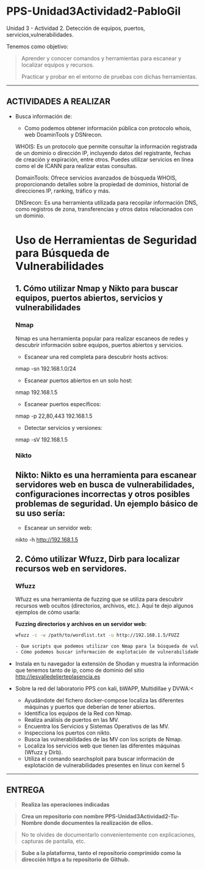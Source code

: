 # PPS-Unidad3Actividad2-PabloGil
Unidad 3 - Actividad 2. Detección de equipos, puertos, servicios,vulnerabilidades.

Tenemos como objetivo:

> Aprender y conocer comandos y herramientas para escanear y localizar equipos y recursos.
>
> Practicar y probar en el entorno de pruebas con dichas herramientas.
---
## ACTIVIDADES A REALIZAR
- Busca información de:
	- Como podemos obtener información pública con protocolo whois, web DoaminTools y DSNrecon.

	WHOIS: Es un protocolo que permite consultar la información registrada de un dominio o dirección IP, incluyendo datos del registrante, fechas de creación y expiración, entre 		otros. Puedes utilizar servicios en línea como 	el de ICANN para realizar estas consultas. ​

	DomainTools: Ofrece servicios avanzados de búsqueda WHOIS, proporcionando detalles sobre la propiedad de dominios, historial de direcciones IP, ranking, tráfico y más.

	DNSrecon: Es una herramienta utilizada para recopilar información DNS, como registros de zona, transferencias y otros datos relacionados con un dominio.​

   	# Uso de Herramientas de Seguridad para Búsqueda de Vulnerabilidades

	## 1. Cómo utilizar Nmap y Nikto para buscar equipos, puertos abiertos, servicios y vulnerabilidades

	### Nmap

	Nmap es una herramienta popular para realizar escaneos de redes y descubrir información sobre equipos, puertos abiertos y servicios.

	- Escanear una red completa para descubrir hosts activos:

	nmap -sn 192.168.1.0/24

	- Escanear puertos abiertos en un solo host:

	nmap 192.168.1.5

	- Escanear puertos específicos:

	nmap -p 22,80,443 192.168.1.5

	- Detectar servicios y versiones:

	nmap -sV 192.168.1.5

	### Nikto

	## Nikto: Nikto es una herramienta para escanear servidores web en busca de vulnerabilidades, configuraciones incorrectas y otros posibles problemas de seguridad. Un ejemplo 		básico de su uso sería:

	- Escanear un servidor web:

	nikto -h http://192.168.1.5

	## 2. Cómo utilizar Wfuzz, Dirb para localizar recursos web en servidores.

	### Wfuzz

	Wfuzz es una herramienta de fuzzing que se utiliza para descubrir recursos web ocultos (directorios, archivos, etc.). Aquí te dejo algunos ejemplos de cómo usarla:

  	**Fuzzing directorios y archivos en un servidor web:**
  	```bash
  	wfuzz -c -w /path/to/wordlist.txt -u http://192.168.1.5/FUZZ

	- Que scripts que podemos utilizar con Nmap para la búsqueda de vulnerabilidades.
	- Cómo podemos buscar información de explotación de vulnerabilidades con searchsploit
- Instala en tu navegador la extensión de Shodan y muestra la información que tenemos tanto de ip, como de dominio del sitio http://iesvalledeljerteplasencia.es 
- Sobre la red del laboratorio PPS con kali, bWAPP, Multidillae y DVWA:<
	- Ayudándote del fichero docker-compose localiza las diferentes máquinas y puertos que deberían de tener abiertos.
	- Identifica los equipos de la Red con Nmap.
	- Realiza análisis de puertos en las MV.
	- Encuentra los Servicios y Sistemas Operativos de las MV.
	- Inspecciona los puertos con nikto.
	- Busca las vulnerabilidades de las MV con los scripts de Nmap.
	- Localiza los servicios web que tienen las diferentes máquinas (Wfuzz y Dirb).
	- Utiliza el comando searchsploit para buscar información de explotación de vulnerabilidades presentes en linux con kernel 5
---	
## ENTREGA

>__Realiza las operaciones indicadas__

>__Crea un repositorio  con nombre PPS-Unidad3Actividad2-Tu-Nombre donde documentes la realización de ellos.__

> No te olvides de documentarlo convenientemente con explicaciones, capturas de pantalla, etc.

>__Sube a la plataforma, tanto el repositorio comprimido como la dirección https a tu repositorio de Github.__
